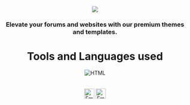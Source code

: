 <h1 align="center"><a href="#"><img src="https://i.imgur.com/VSR7xiA.png"></a></h1>

<div align="center">
  <h3>Elevate your forums and websites with our premium themes and templates.</h3>
  <h1>Tools and Languages used</h1>
  <img align="top" alt="HTML" src="https://skillicons.dev/icons?i=js,jquery,html,css,bootstrap,git,vscode,ps,react,figma,sass,nodejs" />
  <br><br><br>
  <a href="mailto:contact@styleshub.net"><img alt="Email" src="https://img.shields.io/badge/-Email%20Address-%2315141d?style=for-the-badge&logo=Gmail&logoColor=%233af062" height="27px" /></a>
  <a href="#"><img alt="Email" src="https://img.shields.io/badge/-Discord%20Server(soon)-%2315141d?style=for-the-badge&logo=Discord&logoColor=%233af062" height="27px" /></a>
</div>
